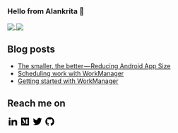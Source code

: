 ### Hello from Alankrita 👋

<!--
**AlankritaShah/AlankritaShah** is a ✨ _special_ ✨ repository because its `README.md` (this file) appears on your GitHub profile.

Here are some ideas to get you started:

- 🔭 I’m currently working on ...
- 🌱 I’m currently learning ...
- 👯 I’m looking to collaborate on ...
- 🤔 I’m looking for help with ...
- 💬 Ask me about ...
- 📫 How to reach me: ...
- 😄 Pronouns: ...
- ⚡ Fun fact: ...
-->

<!--
![Alankrita's github stats](https://github-readme-stats.vercel.app/api?username=AlankritaShah&hide=issues&count_private=true&show_icons=true&theme=dracula)
[![Top Langs](https://github-readme-stats.vercel.app/api/top-langs/?username=AlankritaShah)](https://github.com/anuraghazra/github-readme-stats)
-->

<a href="https://github.com/AlankritaShah?tab=repositories">
  <img align="center" src="https://github-readme-stats.vercel.app/api?username=AlankritaShah&hide=issues&count_private=true&show_icons=true&theme=dracula" />
</a>
<a href="https://github.com/AlankritaShah?tab=repositories">
  <img align="center" src="https://github-readme-stats.vercel.app/api/top-langs/?username=AlankritaShah" />
</a>

## Blog posts
<!-- BLOG-POST-LIST:START -->
- [The smaller, the better — Reducing Android App Size](https://proandroiddev.com/the-smaller-the-better-reducing-android-app-size-3b063a40ded7?source=rss-4d986e34ba77------2)
- [Scheduling work with WorkManager](https://proandroiddev.com/scheduling-work-with-workmanager-42002df82a70?source=rss-4d986e34ba77------2)
- [Getting started with WorkManager](https://medium.com/@alankrita18.as/getting-started-with-workmanager-a9e32dc3d75c?source=rss-4d986e34ba77------2)
<!-- BLOG-POST-LIST:END -->

## Reach me on
[![alt text][1.1]][1]
[![alt text][2.1]][2]
[![alt text][3.1]][3]
[![alt text][4.1]][4]

[1.1]: https://github.com/AlankritaShah/AlankritaShah/blob/master/assets/linkedin-fill.png (linkedin)
[2.1]: https://github.com/AlankritaShah/AlankritaShah/blob/master/assets/medium-fill.png (medium)
[3.1]: https://github.com/AlankritaShah/AlankritaShah/blob/master/assets/twitter-fill.png (twitter)
[4.1]: https://github.com/AlankritaShah/AlankritaShah/blob/master/assets/github-fill.png (github)

[1]: https://www.linkedin.com/in/alankritashah/
[2]: https://medium.com/@alankrita18.as
[3]: https://twitter.com/ShahAlankrita
[4]: https://github.com/AlankritaShah
